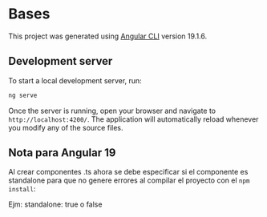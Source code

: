 # Bases

This project was generated using [Angular CLI](https://github.com/angular/angular-cli) version 19.1.6.

## Development server

To start a local development server, run:

```bash
ng serve
```

Once the server is running, open your browser and navigate to `http://localhost:4200/`. The application will automatically reload whenever you modify any of the source files.

## Nota para Angular 19

Al crear componentes .ts ahora se debe especificar si el componente es standalone para que no genere errores al compilar el proyecto con el ```npm install```:

Ejm: standalone: true o false
